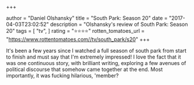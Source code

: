 +++

author = "Daniel Olshansky"
title = "South Park: Season 20"
date = "2017-04-03T23:02:52"
description = "Olshansky's review of South Park: Season 20"
tags = [
    "tv",
]
rating = "⭐⭐⭐⭐"
rotten_tomatoes_url = "https://www.rottentomatoes.com//tv/south_park/s20"
+++

It's been a few years since I watched a full season of south park from start to finish and must say that I'm extremely impressed! I love the fact that it was one continuous story, with brilliant writing, exploring a few avenues of political discourse that somehow came together at the end. Most importantly, it was fucking hilarious, 'member?

